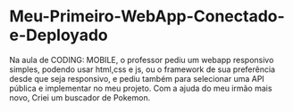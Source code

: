 # Meu-Primeiro-WebApp-Conectado-e-Deployado
Na aula de CODING: MOBILE, o professor pediu um webapp responsivo simples, podendo usar html,css e js, ou o framework de sua preferência desde que seja responsivo, e pediu também para selecionar uma API pública e implementar no meu projeto. Com a ajuda do meu irmão mais novo, Criei um buscador de Pokemon.
